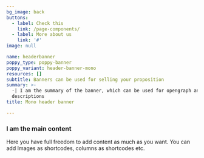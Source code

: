 ```yaml
---
bg_image: back
buttons:
  - label: Check this
    link: /page-components/
  - label: More about us
    link: '#'
image: null

name: headerbanner
poppy_type: poppy-banner
poppy_variant: header-banner-mono
resources: []
subtitle: Banners can be used for selling your proposition
summary: >-
  -| I am the summary of the banner, which can be used for opengraph and SEO
  descriptions
title: Mono header banner

---
```


### I am the main content
Here you have full freedom to add content as much as you want.
You can add  Images as shortcodes, columns as shortcodes etc.
